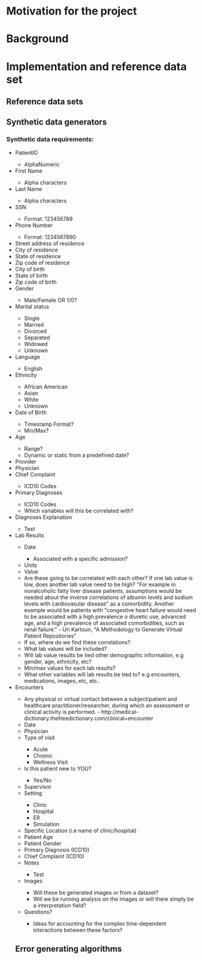 # Motivation for the project

# Background

# Implementation and reference data set

## Reference data sets

## Synthetic data generators
### Synthetic data requirements:
<ul>
<li> PatientID </li>
    <ul>
    <li> AlphaNumeric </li>
    </ul>
<li> First Name </li>
    <ul>
    <li> Alpha characters </li>
    </ul>
<li> Last Name </li>
    <ul>
    <li> Alpha characters </li>
    </ul>
<li> SSN </li>
    <ul>
    <li> Format: 123456789 </li>
    </ul>
<li> Phone Number </li>
    <ul>
    <li> Format: 1234567890 </li>
    </ul>
<li> Street address of residence </li>
<li> City of residence </li>
<li> State of residence </li>
<li> Zip code of residence </li>
<li> City of birth</li>
<li> State of birth </li>
<li> Zip code of birth </li>
<li> Gender </li>
    <ul>
    <li> Male/Female OR 1/0?
    </ul>
<li> Marital status </li>
    <ul>
    <li> Single </li>
    <li> Married </li>
    <li> Divorced </li>
    <li> Separated </li>
    <li> Widowed </li>
    <li> Unknown </li>
    </ul>
<li> Language </li>
    <ul>
    <li> English </li>
    </ul>
<li> Ethnicity </li>
    <ul>
    <li> African American </li>
    <li> Asian </li>
    <li> White </li>
    <li> Unknown </li>
    </ul>
<li> Date of Birth </li>
    <ul>
    <li> Timestamp Format? </li>
    <li> Min/Max? </li>
    </ul>
<li> Age </li>
    <ul>
    <li> Range? </li>
    <li> Dynamic or static from a predefined date? </li>
    </ul>
<li> Provider </li>
<li> Physician </li>
<li> Chief Complaint </li>
    <ul>
    <li> ICD10 Codes </li>
    </ul>
<li> Primary Diagnoses </li>
    <ul>
    <li> ICD10 Codes </li>
    <li>Which variables will this be correlated with?</li>
    </ul>
<li> Diagnoses Explanation </li>
    <ul>
    <li> Text </li>
    </ul>
<li> Lab Results </li>
    <ul>
    <li> Date </li>
        <ul>
        <li> Associated with a specific admission? </li>
        </ul>
    <li> Units </li>
    <li> Value </li> 
    <li> Are these going to be correlated with each other? If one lab value is low, does another lab value need to be high? "For example in nonalcoholic fatty liver disease patients, assumptions would be needed about the inverse correlations of albumin levels and sodium levels with cardiovasular disease" as a comorbidity. Another example would be patients with "congestive heart failure would need to be associated with a high prevalence o diuretic use, advanced age, and a high prevalence of associated comorbidities, such as renal failure." - Uri Kartoun, "A Methodology to Generate Virtual Patient Repositories" </li>
    <li> If so, where do we find these correlations? </li>
    <li> What lab values will be included? </li>
    <li> Will lab value results be tied other demographic information, e.g gender, age, ethnicity, etc? </li>
    <li> Min/max values for each lab results? </li>
    <li> What other variables will lab results be tied to? e.g encounters, medications, images, etc, etc.. </li>
    </ul>
<li> Encounters </li>
    <ul>
    <li> Any physical or virtual contact between a subject/patient and healthcare practitioner/researcher, during which an assessment or clinical activity is performed. - http://medical-dictionary.thefreedictionary.com/clinical+encounter</li>
    <li> Date </li>
    <li> Physician</li>
    <li> Type of visit </li>
        <ul> 
        <li>Acute</li>
        <li>Chronic</li>
        <li>Wellness Visit</li>
        </ul>
    <li> Is this patient new to YOU? </li>
    <ul> <li> Yes/No </li> </ul>
    <li> Supervisor </li>
    <li> Setting </li>
        <ul>
        <li> Clinic </li>
        <li> Hospital </li>
        <li> ER </li>
        <li> Simulation </li>
        </ul>
    <li> Specific Location (i.e name of clinic/hospital) </li>
    <li> Patient Age </li>
    <li> Patient Gender </li>
    <li> Primary Diagnosis (ICD10)</li>
    <li> Chief Complaint (ICD10) </li>
    <li> Notes </li>
        <ul><li>Test</li></ul>
<li> Images </li>
    <ul>
    <li> Will these be generated images or from a dataset? </li>
    <li> Will we be running analysis on the images or will there simply be a interpretation field? </li>
    </ul>
<li> Questions? </li>
    <ul>
    <li> Ideas for accounting for the complex time-dependent interactions between these factors? </li>
    </ul>
</ul>


## Error generating algorithms

